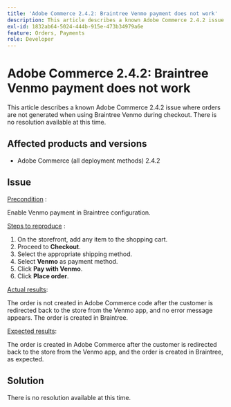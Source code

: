```yaml
---
title: 'Adobe Commerce 2.4.2: Braintree Venmo payment does not work'
description: This article describes a known Adobe Commerce 2.4.2 issue where orders are not generated when using Braintree Venmo during checkout. There is no resolution available at this time.
exl-id: 1832ab64-5024-444b-915e-473b34979a6e
feature: Orders, Payments
role: Developer
---
```

# Adobe Commerce 2.4.2: Braintree Venmo payment does not work

This article describes a known Adobe Commerce 2.4.2 issue where orders are not generated when using Braintree Venmo during checkout. There is no resolution available at this time.

## Affected products and versions

* Adobe Commerce (all deployment methods) 2.4.2

## Issue

 <u>Precondition</u> :

Enable Venmo payment in Braintree configuration.

 <u>Steps to reproduce</u> :

1. On the storefront, add any item to the shopping cart.
1. Proceed to **Checkout**.
1. Select the appropriate shipping method.
1. Select **Venmo** as payment method.
1. Click **Pay with Venmo**.
1. Click **Place order**.

 <u>Actual results</u>:

 The order is not created in Adobe Commerce code after the customer is redirected back to the store from the Venmo app, and no error message appears. The order is created in Braintree.

 <u>Expected results</u>:

 The order is created in Adobe Commerce after the customer is redirected back to the store from the Venmo app, and the order is created in Braintree, as expected.

## Solution

There is no resolution available at this time.
